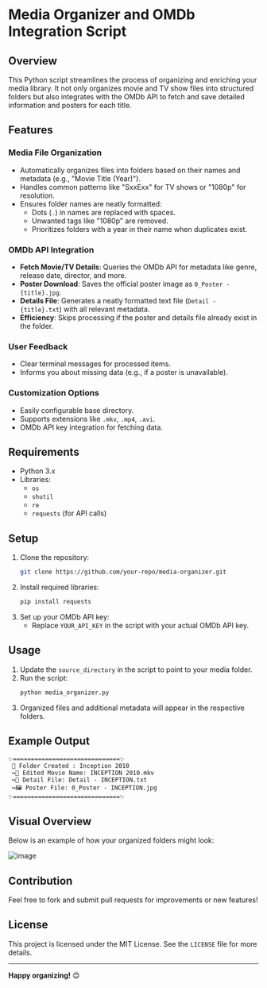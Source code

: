 # Media Organizer and OMDb Integration Script

## Overview
This Python script streamlines the process of organizing and enriching your media library. It not only organizes movie and TV show files into structured folders but also integrates with the OMDb API to fetch and save detailed information and posters for each title.

## Features

### **Media File Organization**
- Automatically organizes files into folders based on their names and metadata (e.g., "Movie Title (Year)").
- Handles common patterns like "SxxExx" for TV shows or "1080p" for resolution.
- Ensures folder names are neatly formatted:
  - Dots (`.`) in names are replaced with spaces.
  - Unwanted tags like "1080p" are removed.
  - Prioritizes folders with a year in their name when duplicates exist.

### **OMDb API Integration**
- **Fetch Movie/TV Details**: Queries the OMDb API for metadata like genre, release date, director, and more.
- **Poster Download**: Saves the official poster image as `0_Poster - {title}.jpg`.
- **Details File**: Generates a neatly formatted text file (`Detail - {title}.txt`) with all relevant metadata.
- **Efficiency**: Skips processing if the poster and details file already exist in the folder.

### **User Feedback**
- Clear terminal messages for processed items.
- Informs you about missing data (e.g., if a poster is unavailable).

### **Customization Options**
- Easily configurable base directory.
- Supports extensions like `.mkv`, `.mp4`, `.avi`.
- OMDb API key integration for fetching data.

## Requirements
- Python 3.x
- Libraries:
  - `os`
  - `shutil`
  - `re`
  - `requests` (for API calls)

## Setup
1. Clone the repository:
   ```bash
   git clone https://github.com/your-repo/media-organizer.git
   ```
2. Install required libraries:
   ```bash
   pip install requests
   ```
3. Set up your OMDb API key:
   - Replace `YOUR_API_KEY` in the script with your actual OMDb API key.

## Usage
1. Update the `source_directory` in the script to point to your media folder.
2. Run the script:
   ```bash
   python media_organizer.py
   ```
3. Organized files and additional metadata will appear in the respective folders.

## Example Output
```
✨==============================✨
 📂 Folder Created : Inception 2010
 ↪️📁 Edited Movie Name: INCEPTION 2010.mkv
 ↪️📄 Detail File: Detail - INCEPTION.txt
 ↪️🖼️ Poster File: 0_Poster - INCEPTION.jpg
✨==============================✨
```

## Visual Overview
Below is an example of how your organized folders might look:

![image](https://github.com/user-attachments/assets/e8867d67-4226-494c-8149-c73b3148e765)


## Contribution
Feel free to fork and submit pull requests for improvements or new features!

## License
This project is licensed under the MIT License. See the `LICENSE` file for more details.

---
**Happy organizing!** 😊

